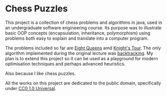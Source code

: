 # Chess Puzzles

This project is a collection of chess problems and algorithms in java, used in an undergraduate software engineering course. Its purpose was to illustrate basic OOP concepts (encapsulation, inheritance, polymorphism) using problems both easy to explain and translate into a computer program.

The problems included so far are [Eight Queens](http://en.wikipedia.org/wiki/Eight_queens_puzzle) amd [Knight's Tour](http://en.wikipedia.org/wiki/Knight%27s_Tour). The only algorithm implemented during the original lecture was [backtracking](http://en.wikipedia.org/wiki/Backtracking). My plan is to extend this project so it can be used as a playground for modern optimisation techniques and perhaps advanced heuristics.

Also because I like chess puzzles.

All the works on this project are dedicated to the public domain, specifically under [CC0 1.0 Universal](http://creativecommons.org/publicdomain/zero/1.0/legalcode).
